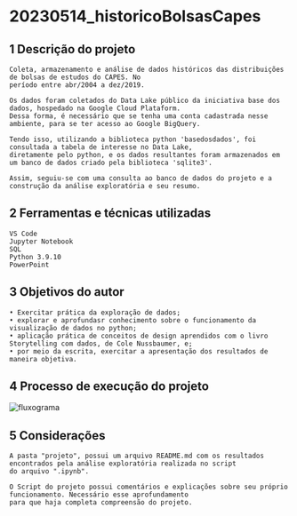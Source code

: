 # 20230514_historicoBolsasCapes

## 1 Descrição do projeto
	
    Coleta, armazenamento e análise de dados históricos das distribuições de bolsas de estudos do CAPES. No
    período entre abr/2004 a dez/2019.
    
    Os dados foram coletados do Data Lake público da iniciativa base dos dados, hospedado na Google Cloud Plataform.
    Dessa forma, é necessário que se tenha uma conta cadastrada nesse ambiente, para se ter acesso ao Google BigQuery.
    
    Tendo isso, utilizando a biblioteca python 'basedosdados', foi consultada a tabela de interesse no Data Lake,
    diretamente pelo python, e os dados resultantes foram armazenados em um banco de dados criado pela biblioteca 'sqlite3'.
    
    Assim, seguiu-se com uma consulta ao banco de dados do projeto e a construção da análise exploratória e seu resumo.

## 2 Ferramentas e técnicas utilizadas

    VS Code
    Jupyter Notebook
    SQL
    Python 3.9.10
    PowerPoint

## 3 Objetivos do autor

    • Exercitar prática da exploração de dados;
    • explorar e aprofundasr conhecimento sobre o funcionamento da visualização de dados no python;
    • aplicação prática de conceitos de design aprendidos com o livro Storytelling com dados, de Cole Nussbaumer, e;
    • por meio da escrita, exercitar a apresentação dos resultados de maneira objetiva.

## 4 Processo de execução do projeto

![fluxograma](https://github.com/ylder/20230514_historicoBolsasCapes/assets/126031404/349f6865-5465-40d1-9e6a-f5f278fe282a)

## 5 Considerações

    A pasta "projeto", possui um arquivo README.md com os resultados encontrados pela análise exploratória realizada no script
    do arquivo ".ipynb".
    
    O Script do projeto possui comentários e explicações sobre seu próprio funcionamento. Necessário esse aprofundamento
    para que haja completa compreensão do projeto.

